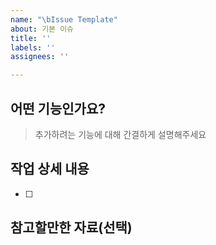 ```yaml
---
name: "\bIssue Template"
about: 기본 이슈
title: ''
labels: ''
assignees: ''

---
```


## 어떤 기능인가요?

> 추가하려는 기능에 대해 간결하게 설명해주세요

## 작업 상세 내용

- [ ] 


## 참고할만한 자료(선택)
